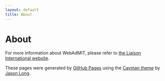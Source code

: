 ```yaml
---
layout: default
title: About
---
```


# About

For more information about WebAdMIT, please refer to [the Liaison International website](http://www.liaison-intl.com/).

These pages were generated by [GitHub Pages](https://pages.github.com) using the [Cayman theme](https://github.com/jasonlong/cayman-theme) by [Jason Long](https://twitter.com/jasonlong).

